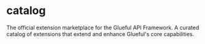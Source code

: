 # catalog
The official extension marketplace for the Glueful API Framework. A curated catalog of extensions that extend and enhance Glueful's core capabilities.
